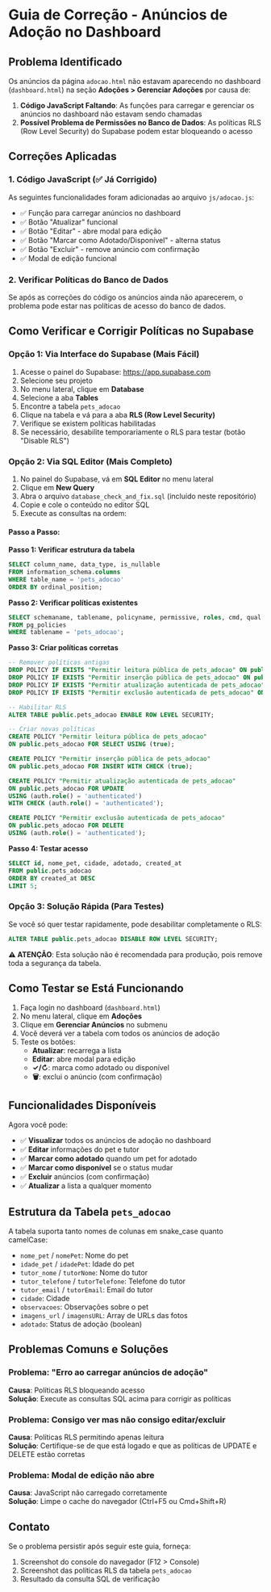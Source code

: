 # Guia de Correção - Anúncios de Adoção no Dashboard

## Problema Identificado

Os anúncios da página `adocao.html` não estavam aparecendo no dashboard (`dashboard.html`) na seção **Adoções > Gerenciar Adoções** por causa de:

1. **Código JavaScript Faltando**: As funções para carregar e gerenciar os anúncios no dashboard não estavam sendo chamadas
2. **Possível Problema de Permissões no Banco de Dados**: As políticas RLS (Row Level Security) do Supabase podem estar bloqueando o acesso

## Correções Aplicadas

### 1. Código JavaScript (✅ Já Corrigido)

As seguintes funcionalidades foram adicionadas ao arquivo `js/adocao.js`:

- ✅ Função para carregar anúncios no dashboard
- ✅ Botão "Atualizar" funcional
- ✅ Botão "Editar" - abre modal para edição
- ✅ Botão "Marcar como Adotado/Disponível" - alterna status
- ✅ Botão "Excluir" - remove anúncio com confirmação
- ✅ Modal de edição funcional

### 2. Verificar Políticas do Banco de Dados

Se após as correções do código os anúncios ainda não aparecerem, o problema pode estar nas políticas de acesso do banco de dados.

## Como Verificar e Corrigir Políticas no Supabase

### Opção 1: Via Interface do Supabase (Mais Fácil)

1. Acesse o painel do Supabase: https://app.supabase.com
2. Selecione seu projeto
3. No menu lateral, clique em **Database**
4. Selecione a aba **Tables**
5. Encontre a tabela `pets_adocao`
6. Clique na tabela e vá para a aba **RLS (Row Level Security)**
7. Verifique se existem políticas habilitadas
8. Se necessário, desabilite temporariamente o RLS para testar (botão "Disable RLS")

### Opção 2: Via SQL Editor (Mais Completo)

1. No painel do Supabase, vá em **SQL Editor** no menu lateral
2. Clique em **New Query**
3. Abra o arquivo `database_check_and_fix.sql` (incluído neste repositório)
4. Copie e cole o conteúdo no editor SQL
5. Execute as consultas na ordem:

#### Passo a Passo:

**Passo 1: Verificar estrutura da tabela**
```sql
SELECT column_name, data_type, is_nullable
FROM information_schema.columns
WHERE table_name = 'pets_adocao'
ORDER BY ordinal_position;
```

**Passo 2: Verificar políticas existentes**
```sql
SELECT schemaname, tablename, policyname, permissive, roles, cmd, qual
FROM pg_policies
WHERE tablename = 'pets_adocao';
```

**Passo 3: Criar políticas corretas**
```sql
-- Remover políticas antigas
DROP POLICY IF EXISTS "Permitir leitura pública de pets_adocao" ON public.pets_adocao;
DROP POLICY IF EXISTS "Permitir inserção pública de pets_adocao" ON public.pets_adocao;
DROP POLICY IF EXISTS "Permitir atualização autenticada de pets_adocao" ON public.pets_adocao;
DROP POLICY IF EXISTS "Permitir exclusão autenticada de pets_adocao" ON public.pets_adocao;

-- Habilitar RLS
ALTER TABLE public.pets_adocao ENABLE ROW LEVEL SECURITY;

-- Criar novas políticas
CREATE POLICY "Permitir leitura pública de pets_adocao"
ON public.pets_adocao FOR SELECT USING (true);

CREATE POLICY "Permitir inserção pública de pets_adocao"
ON public.pets_adocao FOR INSERT WITH CHECK (true);

CREATE POLICY "Permitir atualização autenticada de pets_adocao"
ON public.pets_adocao FOR UPDATE
USING (auth.role() = 'authenticated')
WITH CHECK (auth.role() = 'authenticated');

CREATE POLICY "Permitir exclusão autenticada de pets_adocao"
ON public.pets_adocao FOR DELETE
USING (auth.role() = 'authenticated');
```

**Passo 4: Testar acesso**
```sql
SELECT id, nome_pet, cidade, adotado, created_at
FROM public.pets_adocao
ORDER BY created_at DESC
LIMIT 5;
```

### Opção 3: Solução Rápida (Para Testes)

Se você só quer testar rapidamente, pode desabilitar completamente o RLS:

```sql
ALTER TABLE public.pets_adocao DISABLE ROW LEVEL SECURITY;
```

**⚠️ ATENÇÃO**: Esta solução não é recomendada para produção, pois remove toda a segurança da tabela.

## Como Testar se Está Funcionando

1. Faça login no dashboard (`dashboard.html`)
2. No menu lateral, clique em **Adoções**
3. Clique em **Gerenciar Anúncios** no submenu
4. Você deverá ver a tabela com todos os anúncios de adoção
5. Teste os botões:
   - **Atualizar**: recarrega a lista
   - **Editar**: abre modal para edição
   - **✓/↻**: marca como adotado ou disponível
   - **🗑️**: exclui o anúncio (com confirmação)

## Funcionalidades Disponíveis

Agora você pode:

- ✅ **Visualizar** todos os anúncios de adoção no dashboard
- ✅ **Editar** informações do pet e tutor
- ✅ **Marcar como adotado** quando um pet for adotado
- ✅ **Marcar como disponível** se o status mudar
- ✅ **Excluir** anúncios (com confirmação)
- ✅ **Atualizar** a lista a qualquer momento

## Estrutura da Tabela `pets_adocao`

A tabela suporta tanto nomes de colunas em snake_case quanto camelCase:

- `nome_pet` / `nomePet`: Nome do pet
- `idade_pet` / `idadePet`: Idade do pet
- `tutor_nome` / `tutorNome`: Nome do tutor
- `tutor_telefone` / `tutorTelefone`: Telefone do tutor
- `tutor_email` / `tutorEmail`: Email do tutor
- `cidade`: Cidade
- `observacoes`: Observações sobre o pet
- `imagens_url` / `imagensURL`: Array de URLs das fotos
- `adotado`: Status de adoção (boolean)

## Problemas Comuns e Soluções

### Problema: "Erro ao carregar anúncios de adoção"

**Causa**: Políticas RLS bloqueando acesso  
**Solução**: Execute as consultas SQL acima para corrigir as políticas

### Problema: Consigo ver mas não consigo editar/excluir

**Causa**: Políticas RLS permitindo apenas leitura  
**Solução**: Certifique-se de que está logado e que as políticas de UPDATE e DELETE estão corretas

### Problema: Modal de edição não abre

**Causa**: JavaScript não carregado corretamente  
**Solução**: Limpe o cache do navegador (Ctrl+F5 ou Cmd+Shift+R)

## Contato

Se o problema persistir após seguir este guia, forneça:
1. Screenshot do console do navegador (F12 > Console)
2. Screenshot das políticas RLS da tabela `pets_adocao`
3. Resultado da consulta SQL de verificação
